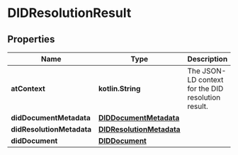 
# DIDResolutionResult

## Properties
Name | Type | Description | Notes
------------ | ------------- | ------------- | -------------
**atContext** | **kotlin.String** | The JSON-LD context for the DID resolution result. | 
**didDocumentMetadata** | [**DIDDocumentMetadata**](DIDDocumentMetadata.md) |  | 
**didResolutionMetadata** | [**DIDResolutionMetadata**](DIDResolutionMetadata.md) |  | 
**didDocument** | [**DIDDocument**](DIDDocument.md) |  |  [optional]




